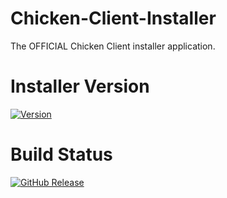 # Chicken-Client-Installer
The OFFICIAL Chicken Client installer application.

# Installer Version
[![Version](https://img.shields.io/badge/version-1.3.44-red.svg)](https://github.com/ZoeyTheChicken/Chicken-Client-Installer)

# Build Status
[![GitHub Release](https://img.shields.io/github/v/release/ZoeyTheChicken/Chicken-Client-Installer.svg)](https://github.com/ZoeyTheChicken/Chicken-Client-Installer/releases/latest)
